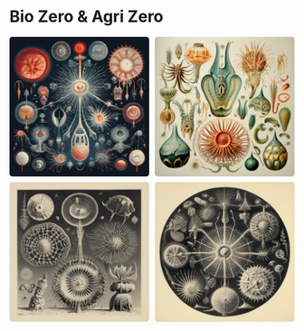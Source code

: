 # Bio Zero & Agri Zero 
<!--*add images and gifs here of the build process* -->
<!-- Markdown Content -->
<div class="image-grid">
  <img src="../images/BioZero/dither_it_imagine an art picture out of radiolarian studies designed by ernst haeckel_2 (1).png" class="grid-item" alt="Iaac">
  <img src="../images/milenaisonline_art_out_of_radiolarian_designed_by_ernst_haeckel_68464da6-5d0b-48e3-9b7b-d29d2ffcc548.png" class="grid-item" alt="atelier project">
  <img src="../images/vania9117_art_out_of_radiolarian_designed_by_ernst_haeckel_076e6263-4105-4f23-a8c5-1cceb829654c.png" class="grid-item portrait-image" alt="bcn street">
  <img src="../images/vania9117_art_out_of_radiolarian_designed_by_ernst_haeckel_ebdc631f-8812-4f22-a7bc-11acdc31c71e.png" class="grid-item" alt="cnc">
  <!-- Add more images as needed -->
</div>

<!-- CSS Styles -->
<style>
  /* Styles for the image grid container */
  .image-grid {
    display: grid;
    grid-template-columns: repeat(2, 1fr); /* Two columns */
    /*grid-template-columns: repeat(auto-fill, minmax(200px, 1fr));*/ /*use this line of code to create a responsive grid that will place all images in one continuous row - each image will shrink accordignly*/
    grid-gap: 10px;
    /* Additional grid container styles can be added here */
  }

  /* Styles for individual grid items (images) */
  .grid-item {
    width: 100%;
    height: auto;
    object-fit: cover;
    border-radius: 5px; /* Add rounded corners to images */
    /* Additional styles for grid items can be added here */
  }
  /* Styles for portrait images */ /*apply this class to any portrait photo in a grid to crop it to landscape: class="grid-item portrait-image" */
.portrait-image {
    object-position: center middle; /* Adjust this property to control the cropping of portrait images */
  }
</style>
